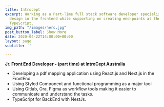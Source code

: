 ```yaml
---
title: Introcept
excerpt: Working as a Part-Time full stack software developer specializing on the
  design in the frontend while supporting on creating end-points at the backend using
  TypeScript.
img_path: "/images/hero.jpg"
post_button_label: Show More
date: 2020-04-22T14:00:00+00:00
layout: page
subtitle: ''

---
```

**Jr. Front End Developer - (part time) at IntroCept Australia**

* Developing a pdf mapping application using React.js and Next.js in the FrontEnd
* Using Styled Component and functional programming as a major tool
* Using Gitlab, Ora, Figma as workflow tools making it easier to communicate and understand the tasks.
* TypeScript for BackEnd with NestJs. 